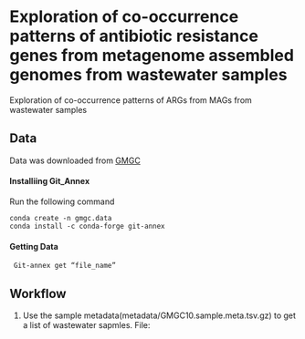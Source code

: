 # Exploration of co-occurrence patterns of antibiotic resistance genes from metagenome assembled genomes from wastewater samples
Exploration of co-occurrence patterns of ARGs from MAGs from wastewater samples
## Data
Data was downloaded from [GMGC](https://git.embl.de/coelho/GMGC10.data)
#### Installiing Git_Annex
Run the following command


    conda create -n gmgc.data
    conda install -c conda-forge git-annex

#### Getting Data
     
     
     Git-annex get “file_name”

## Workflow
1. Use the sample metadata(metadata/GMGC10.sample.meta.tsv.gz) to get a list of wastewater sapmles. 
File: 

